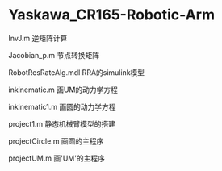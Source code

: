Yaskawa_CR165-Robotic-Arm
=========================
InvJ.m 逆矩阵计算

Jacobian_p.m 节点转换矩阵

RobotResRateAlg.mdl RRA的simulink模型

inkinematic.m 画UM的动力学方程

inkinematic1.m 画圆的动力学方程

project1.m 静态机械臂模型的搭建

projectCircle.m 画圆的主程序

projectUM.m 画'UM'的主程序

